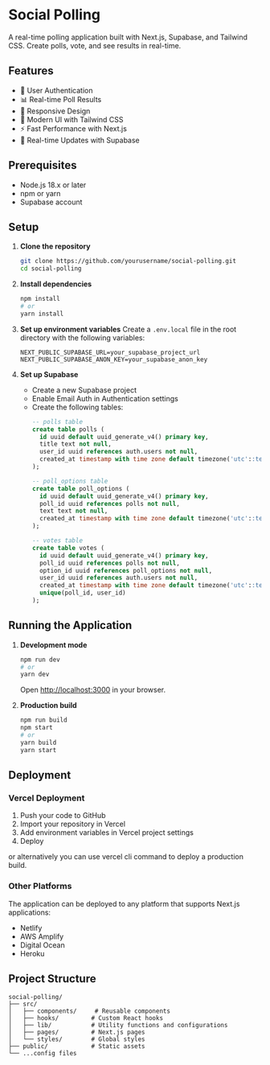 # Social Polling

A real-time polling application built with Next.js, Supabase, and Tailwind CSS. Create polls, vote, and see results in real-time.

## Features

- 🔐 User Authentication
- 📊 Real-time Poll Results
- 📱 Responsive Design
- 🎨 Modern UI with Tailwind CSS
- ⚡ Fast Performance with Next.js
- 🔄 Real-time Updates with Supabase

## Prerequisites

- Node.js 18.x or later
- npm or yarn
- Supabase account

## Setup

1. **Clone the repository**
   ```bash
   git clone https://github.com/yourusername/social-polling.git
   cd social-polling
   ```

2. **Install dependencies**
   ```bash
   npm install
   # or
   yarn install
   ```

3. **Set up environment variables**
   Create a `.env.local` file in the root directory with the following variables:
   ```env
   NEXT_PUBLIC_SUPABASE_URL=your_supabase_project_url
   NEXT_PUBLIC_SUPABASE_ANON_KEY=your_supabase_anon_key
   ```

4. **Set up Supabase**
   - Create a new Supabase project
   - Enable Email Auth in Authentication settings
   - Create the following tables:
     ```sql
     -- polls table
     create table polls (
       id uuid default uuid_generate_v4() primary key,
       title text not null,
       user_id uuid references auth.users not null,
       created_at timestamp with time zone default timezone('utc'::text, now()) not null
     );

     -- poll_options table
     create table poll_options (
       id uuid default uuid_generate_v4() primary key,
       poll_id uuid references polls not null,
       text text not null,
       created_at timestamp with time zone default timezone('utc'::text, now()) not null
     );

     -- votes table
     create table votes (
       id uuid default uuid_generate_v4() primary key,
       poll_id uuid references polls not null,
       option_id uuid references poll_options not null,
       user_id uuid references auth.users not null,
       created_at timestamp with time zone default timezone('utc'::text, now()) not null,
       unique(poll_id, user_id)
     );
     ```

## Running the Application

1. **Development mode**
   ```bash
   npm run dev
   # or
   yarn dev
   ```
   Open [http://localhost:3000](http://localhost:3000) in your browser.

2. **Production build**
   ```bash
   npm run build
   npm start
   # or
   yarn build
   yarn start
   ```

## Deployment

### Vercel Deployment

1. Push your code to GitHub
2. Import your repository in Vercel
3. Add environment variables in Vercel project settings
4. Deploy

or alternatively you can use vercel cli command to deploy a production build.

### Other Platforms

The application can be deployed to any platform that supports Next.js applications:

- Netlify
- AWS Amplify
- Digital Ocean
- Heroku

## Project Structure

```
social-polling/
├── src/
│   ├── components/     # Reusable components
│   ├── hooks/         # Custom React hooks
│   ├── lib/           # Utility functions and configurations
│   ├── pages/         # Next.js pages
│   └── styles/        # Global styles
├── public/            # Static assets
└── ...config files
```
